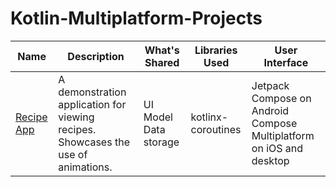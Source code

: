 # Kotlin-Multiplatform-Projects

| Name | Description | What's Shared  | Libraries Used  | User Interface
| --- | --- |  ---  |  ---  |  ---  |
|[Recipe App](https://github.com/SEAbdulbasit/recipe-app)|A demonstration application for viewing recipes. Showcases the use of animations.| UI Model Data storage | kotlinx-coroutines | Jetpack Compose on Android Compose Multiplatform on iOS and desktop|
